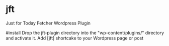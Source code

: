 # jft
Just for Today Fetcher Wordpress Plugin

#install
Drop the jft-plugin directory into the "wp-content/plugins/" directory and activate it.
Add [jft] shortcake to your Wordpress page or post